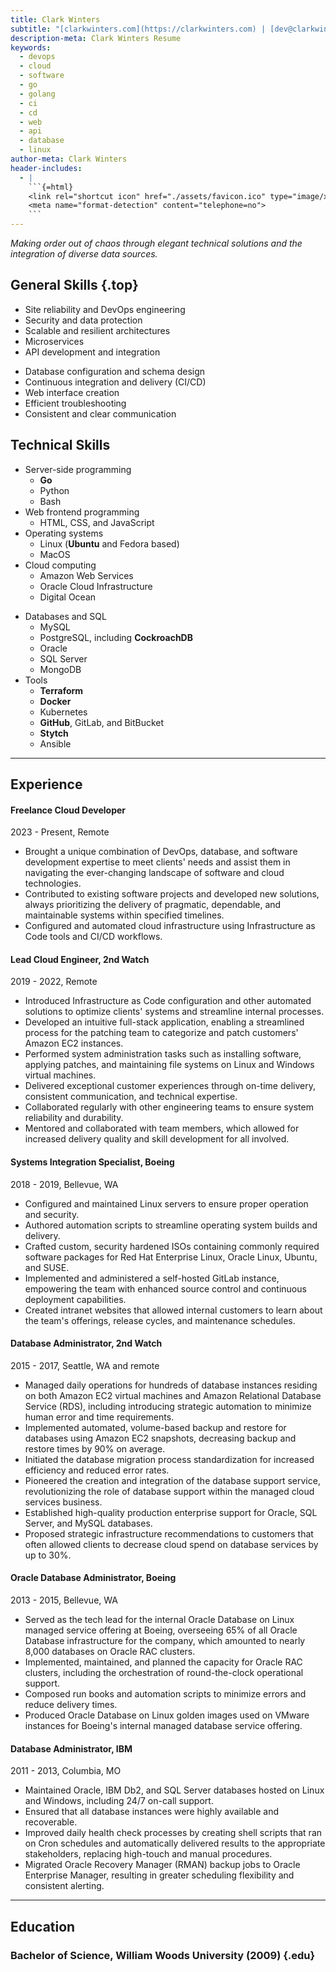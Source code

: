 ```yaml
---
title: Clark Winters
subtitle: "[clarkwinters.com](https://clarkwinters.com) | [dev@clarkwinters.com](mailto:dev@clarkwinters.com) | [417-880-6924](tel:+14178806924)"
description-meta: Clark Winters Resume
keywords:
  - devops
  - cloud
  - software
  - go
  - golang
  - ci
  - cd
  - web
  - api
  - database
  - linux
author-meta: Clark Winters
header-includes:
  - |
    ```{=html}
    <link rel="shortcut icon" href="./assets/favicon.ico" type="image/x-icon">
    <meta name="format-detection" content="telephone=no">
    ```
---
```


<!-- markdownlint-disable MD033 MD001 -->

<p class="mission"><em>Making order out of chaos through elegant technical solutions and the integration of diverse data sources.</em></p>

## General Skills {.top}

<div class="skills">
<div>

- Site reliability and DevOps engineering
- Security and data protection
- Scalable and resilient architectures
- Microservices
- API development and integration

</div>

<div>

- Database configuration and schema design
- Continuous integration and delivery (CI/CD)
- Web interface creation
- Efficient troubleshooting
- Consistent and clear communication

</div>
</div>

## Technical Skills

<div class="skills">
<div>

- Server-side programming
  - **Go**
  - Python
  - Bash
- Web frontend programming
  - HTML, CSS, and JavaScript
- Operating systems
  - Linux (**Ubuntu** and Fedora based)
  - MacOS
- Cloud computing
  - Amazon Web Services
  - Oracle Cloud Infrastructure
  - Digital Ocean

</div>
<div>

- Databases and SQL
  - MySQL
  - PostgreSQL, including **CockroachDB**
  - Oracle
  - SQL Server
  - MongoDB
- Tools
  - **Terraform**
  - **Docker**
  - Kubernetes
  - **GitHub**, GitLab, and BitBucket
  - **Stytch**
  - Ansible

</div>
</div>

---

<div class="xp"><!-- keep div -->

## Experience

<div class="job"><!-- keep div -->

#### Freelance Cloud Developer

2023 - Present, Remote

- Brought a unique combination of DevOps, database, and software development expertise to meet clients' needs and assist them in navigating the ever-changing landscape of software and cloud technologies.
- Contributed to existing software projects and developed new solutions, always prioritizing the delivery of pragmatic, dependable, and maintainable systems within specified timelines.
- Configured and automated cloud infrastructure using Infrastructure as Code tools and CI/CD workflows.

#### Lead Cloud Engineer, 2nd Watch

2019 - 2022, Remote

- Introduced Infrastructure as Code configuration and other automated solutions to optimize clients' systems and streamline internal processes.
- Developed an intuitive full-stack application, enabling a streamlined process for the patching team to categorize and patch customers' Amazon EC2 instances.
- Performed system administration tasks such as installing software, applying patches, and maintaining file systems on Linux and Windows virtual machines.
- Delivered exceptional customer experiences through on-time delivery, consistent communication, and technical expertise.
- Collaborated regularly with other engineering teams to ensure system reliability and durability.
- Mentored and collaborated with team members, which allowed for increased delivery quality and skill development for all involved.

</div>

<div class="job"><!-- keep div -->

#### Systems Integration Specialist, Boeing

2018 - 2019, Bellevue, WA

- Configured and maintained Linux servers to ensure proper operation and security.
- Authored automation scripts to streamline operating system builds and delivery.
- Crafted custom, security hardened ISOs containing commonly required software packages for Red Hat Enterprise Linux, Oracle Linux, Ubuntu, and SUSE.
- Implemented and administered a self-hosted GitLab instance, empowering the team with enhanced source control and continuous deployment capabilities.
- Created intranet websites that allowed internal customers to learn about the team's offerings, release cycles, and maintenance schedules.

</div>

<div class="job"><!-- keep div -->

#### Database Administrator, 2nd Watch

2015 - 2017, Seattle, WA and remote

- Managed daily operations for hundreds of database instances residing on both Amazon EC2 virtual machines and Amazon Relational Database Service (RDS), including introducing strategic automation to minimize human error and time requirements.
- Implemented automated, volume-based backup and restore for databases using Amazon EC2 snapshots, decreasing backup and restore times by 90% on average.
- Initiated the database migration process standardization for increased efficiency and reduced error rates.
- Pioneered the creation and integration of the database support service, revolutionizing the role of database support within the managed cloud services business.
- Established high-quality production enterprise support for Oracle, SQL Server, and MySQL databases.
- Proposed strategic infrastructure recommendations to customers that often allowed clients to decrease cloud spend on database services by up to 30%.

</div>

<div class="job"><!-- keep div -->

#### Oracle Database Administrator, Boeing

2013 - 2015, Bellevue, WA

- Served as the tech lead for the internal Oracle Database on Linux managed service offering at Boeing, overseeing 65% of all Oracle Database infrastructure for the company, which amounted to nearly 8,000 databases on Oracle RAC clusters.
- Implemented, maintained, and planned the capacity for Oracle RAC clusters, including the orchestration of round-the-clock operational support.
- Composed run books and automation scripts to minimize errors and reduce delivery times.
- Produced Oracle Database on Linux golden images used on VMware instances for Boeing's internal managed database service offering.

</div>

<div class="job"><!-- keep div -->

#### Database Administrator, IBM

2011 - 2013, Columbia, MO

- Maintained Oracle, IBM Db2, and SQL Server databases hosted on Linux and Windows, including 24/7 on-call support.
- Ensured that all database instances were highly available and recoverable.
- Improved daily health check processes by creating shell scripts that ran on Cron schedules and automatically delivered results to the appropriate stakeholders, replacing high-touch and manual procedures.
- Migrated Oracle Recovery Manager (RMAN) backup jobs to Oracle Enterprise Manager, resulting in greater scheduling flexibility and consistent alerting.

</div>

</div>
<!-- <p class="spacer"></p> -->

---

<div>

## Education

### Bachelor of Science, William Woods University (2009) {.edu}

</div>
